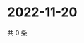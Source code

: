# 2022-11-20

共 0 条

<!-- BEGIN WEIBO -->
<!-- 最后更新时间 Sun Nov 20 2022 19:00:53 GMT+0800 (China Standard Time) -->

<!-- END WEIBO -->
